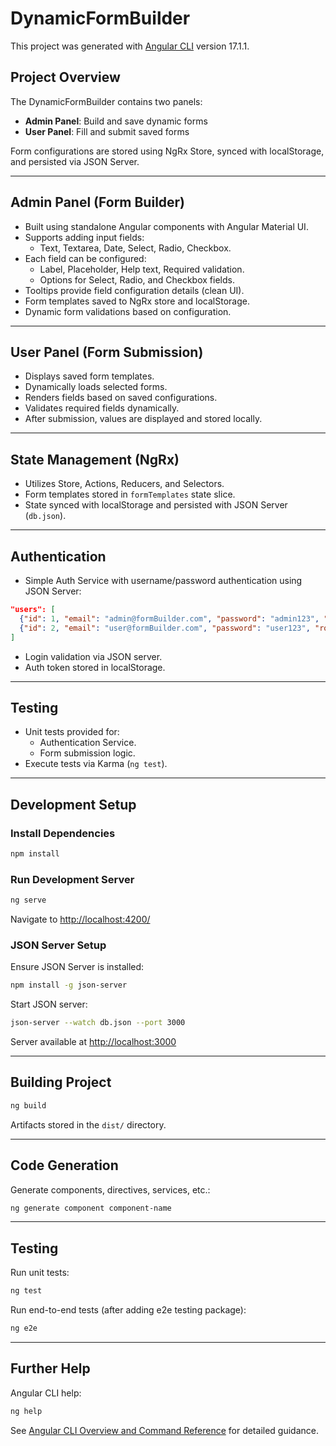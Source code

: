 # DynamicFormBuilder

This project was generated with [Angular CLI](https://github.com/angular/angular-cli) version 17.1.1.

## Project Overview

The DynamicFormBuilder contains two panels:

- **Admin Panel**: Build and save dynamic forms
- **User Panel**: Fill and submit saved forms

Form configurations are stored using NgRx Store, synced with localStorage, and persisted via JSON Server.

---

## Admin Panel (Form Builder)

- Built using standalone Angular components with Angular Material UI.
- Supports adding input fields:
  - Text, Textarea, Date, Select, Radio, Checkbox.
- Each field can be configured:
  - Label, Placeholder, Help text, Required validation.
  - Options for Select, Radio, and Checkbox fields.
- Tooltips provide field configuration details (clean UI).
- Form templates saved to NgRx store and localStorage.
- Dynamic form validations based on configuration.

---

## User Panel (Form Submission)

- Displays saved form templates.
- Dynamically loads selected forms.
- Renders fields based on saved configurations.
- Validates required fields dynamically.
- After submission, values are displayed and stored locally.

---

## State Management (NgRx)

- Utilizes Store, Actions, Reducers, and Selectors.
- Form templates stored in `formTemplates` state slice.
- State synced with localStorage and persisted with JSON Server (`db.json`).

---

## Authentication

- Simple Auth Service with username/password authentication using JSON Server:

```json
"users": [
  {"id": 1, "email": "admin@formBuilder.com", "password": "admin123", "role": "admin"},
  {"id": 2, "email": "user@formBuilder.com", "password": "user123", "role": "user"}
]
```
- Login validation via JSON server.
- Auth token stored in localStorage.

---

## Testing

- Unit tests provided for:
  - Authentication Service.
  - Form submission logic.
- Execute tests via Karma (`ng test`).

---

## Development Setup

### Install Dependencies
```bash
npm install
```

### Run Development Server

```bash
ng serve
```

Navigate to [http://localhost:4200/](http://localhost:4200/)

### JSON Server Setup

Ensure JSON Server is installed:
```bash
npm install -g json-server
```

Start JSON server:
```bash
json-server --watch db.json --port 3000
```

Server available at [http://localhost:3000](http://localhost:3000)

---

## Building Project

```bash
ng build
```

Artifacts stored in the `dist/` directory.

---

## Code Generation

Generate components, directives, services, etc.:

```bash
ng generate component component-name
```

---

## Testing

Run unit tests:

```bash
ng test
```

Run end-to-end tests (after adding e2e testing package):

```bash
ng e2e
```

---

## Further Help

Angular CLI help:

```bash
ng help
```

See [Angular CLI Overview and Command Reference](https://angular.io/cli) for detailed guidance.
